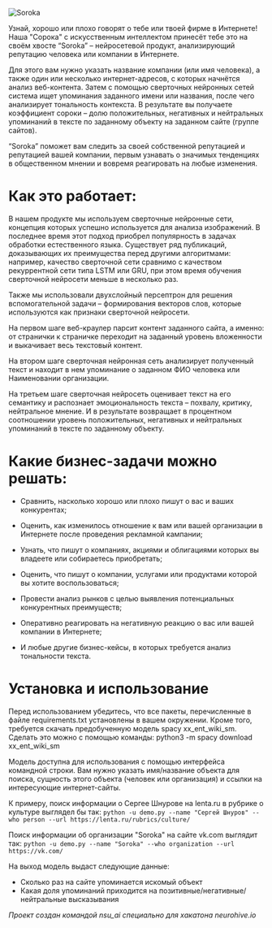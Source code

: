 ![Soroka](https://pp.userapi.com/c830309/v830309642/107ad1/8NnG9yy_w3A.jpg)

Узнай, хорошо или плохо говорят о тебе или твоей фирме в Интернете! Наша "Сорока" с искусственным интеллектом принесёт тебе это на своём хвосте
“Soroka” – нейросетевой продукт, анализирующий репутацию человека или компании в Интернете.

Для этого вам нужно указать название компании (или имя человека), а также один или несколько интернет-адресов, с которых начнётся анализ веб-контента. Затем с помощью сверточных нейронных сетей система ищет упоминания заданного имени или названия, после чего анализирует тональность контекста. В результате вы получаете коэффициент сороки – долю положительных, негативных и нейтральных упоминаний в тексте по заданному объекту на заданном сайте (группе сайтов).

“Soroka” поможет вам следить за своей собственной репутацией и репутацией вашей компании, первым узнавать о значимых тенденциях в общественном мнении и вовремя реагировать на любые изменения.

# Как это работает:
В нашем продукте мы используем сверточные нейронные сети, концепция которых успешно используется для анализа изображений. В последнее время этот подход приобрел популярность в задачах обработки естественного языка. Существует ряд публикаций, доказывающих их преимущества перед другими алгоритмами: например, качество сверточной сети сравнимо с качеством рекуррентной сети типа LSTM или GRU, при этом время обучения сверточной нейросети меньше в несколько раз.

Также мы использовали двухслойный персептрон для решения вспомогательной задачи – формирования векторов слов, которые используются как признаки сверточной нейросети.

На первом шаге веб-краулер парсит контент заданного сайта, а именно: от странички к страничке переходит на заданный уровень вложенности и выкачивает весь текстовый контент.

На втором шаге сверточная нейронная сеть анализирует полученный текст и находит в нем упоминание о заданном ФИО человека или Наименовании организации.

На третьем шаге сверточная нейросеть оценивает текст на его семантику и распознает эмоциональность текста – похвалу, критику, нейтральное мнение. И в результате возвращает в процентном соотношении уровень положительных, негативных и нейтральных упоминаний в тексте по заданному объекту.

# Какие бизнес-задачи можно решать:
- Сравнить, насколько хорошо или плохо пишут о вас и ваших конкурентах;

- Оценить, как изменилось отношение к вам или вашей организации в Интернете после проведения рекламной кампании;

- Узнать, что пишут о компаниях, акциями и облигациями которых вы владеете или собираетесь приобретать;

- Оценить, что пишут о компании, услугами или продуктами которой вы хотите воспользоваться;

- Провести анализ рынков с целью выявления потенциальных конкурентных преимуществ;

- Оперативно реагировать на негативную реакцию о вас или вашей компании в Интернете;

- И любые другие бизнес-кейсы, в которых требуется анализ тональности текста.

# Установка и использование

Перед использованием убедитесь, что все пакеты, перечисленные в файле requirements.txt установлены в вашем окружении.
Кроме того, требуется скачать предобученную модель spacy xx_ent_wiki_sm. Сделать это можно с помощью команды:
python3 -m spacy download xx_ent_wiki_sm

Модель доступна для использования с помощью интерфейса командной строки. Вам нужно указать имя/название объекта для поиска,
сущность этого объекта (человек или организация) и ссылки на интересующие интернет-сайты.

К примеру, поиск информации о Сергее Шнурове на lenta.ru в рубрике о культуре выглядел бы так:
` python -u demo.py --name "Сергей Шнуров" --who person --url https://lenta.ru/rubrics/culture/ `

Поиск информации об организации "Soroka" на сайте vk.com выглядит так:
` python -u demo.py --name "Soroka" --who organization --url https://vk.com/ `

На выход модель выдаст следующие данные:
- Сколько раз на сайте упоминается искомый объект
- Какая доля упоминаний приходится на позитивные/негативные/нейтральные высказывания

*Проект создан командой nsu_ai специально для хакатона neurohive.io*
